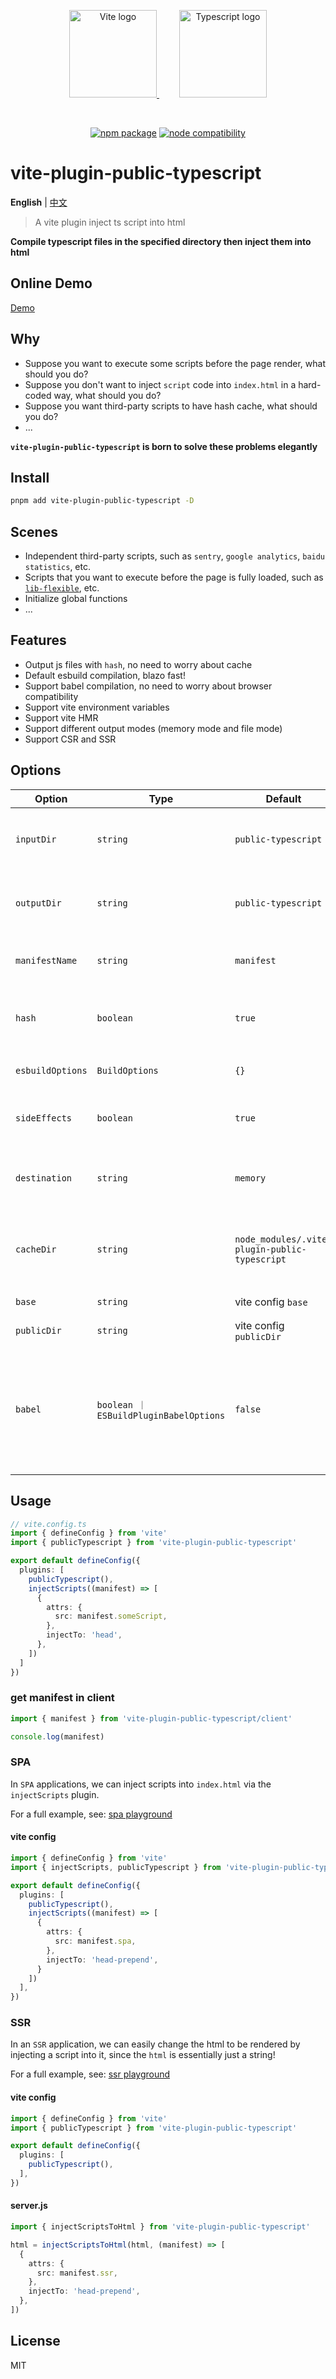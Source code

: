 
<p align="center">
  <a href="https://vitejs.dev" style="margin-right: 32px;" target="_blank" rel="noopener noreferrer">
    <img width="140" src="https://vitejs.dev/logo.svg" alt="Vite logo" />
  </a>
  <a href="https://www.typescriptlang.org/" target="_blank" rel="noopener noreferrer">
    <img width="140" src="https://upload.wikimedia.org/wikipedia/commons/4/4c/Typescript_logo_2020.svg" alt="Typescript logo" />
  </a>
</p>
<br/>
<p align="center">
  <a href="https://npmjs.com/package/vite-plugin-public-typescript"><img src="https://img.shields.io/npm/v/vite-plugin-public-typescript.svg" alt="npm package"></a>
  <a href="https://nodejs.org/en/about/previous-releases"><img src="https://img.shields.io/node/v/vite-plugin-public-typescript.svg" alt="node compatibility"></a>
</p>

# vite-plugin-public-typescript

**English** | [中文](./README.md)

> A vite plugin inject ts script into html

**Compile typescript files in the specified directory then inject them into html**

## Online Demo
[Demo](https://hemengke1997.github.io/vite-plugin-public-typescript/)

## Why

- Suppose you want to execute some scripts before the page render, what should you do?
- Suppose you don't want to inject `script` code into `index.html` in a hard-coded way, what should you do?
- Suppose you want third-party scripts to have hash cache, what should you do?
- ...

**`vite-plugin-public-typescript` is born to solve these problems elegantly**

## Install

```bash
pnpm add vite-plugin-public-typescript -D
```

## Scenes

- Independent third-party scripts, such as `sentry`, `google analytics`, `baidu statistics`, etc.
- Scripts that you want to execute before the page is fully loaded, such as [`lib-flexible`](https://github.com/amfe/lib-flexible), etc.
- Initialize global functions
- ...

## Features

- Output js files with `hash`, no need to worry about cache
- Default esbuild compilation, blazo fast!
- Support babel compilation, no need to worry about browser compatibility
- Support vite environment variables
- Support vite HMR
- Support different output modes (memory mode and file mode)
- Support CSR and SSR

## Options

| Option           | Type                                   | Default                                       | Description                                                                                 |
| ---------------- | -------------------------------------- | --------------------------------------------- | ------------------------------------------------------------------------------------------- |
| `inputDir`       | `string`                               | `public-typescript`                           | The directory where the `typescript` is stored                                              |
| `outputDir`      | `string`                               | `public-typescript`                           | The directory where the `javascript` is stored                                              |
| `manifestName`   | `string`                               | `manifest`                                    | The name of the `manifest` file                                                             |
| `hash`           | `boolean`                              | `true`                                        | Whether the compiled `js` generates `hash`                                                  |
| `esbuildOptions` | `BuildOptions`                         | `{}`                                          | esbuild build options                                                                       |
| `sideEffects`    | `boolean`                              | `true`                                        | Whether to compile third-party libraries                                                    |
| `destination`    | `string`                               | `memory`                                      | Output mode: memory mode \| file mode                                                       |
| `cacheDir`       | `string`                               | `node_modules/.vite-plugin-public-typescript` | The directory where the `manifest` cache is stored                                          |
| `base`           | `string`                               | vite config `base`                            | Resource base url                                                                           |
| `publicDir`      | `string`                               | vite config `publicDir`                       | public directory                                                                            |
| `babel`          | `boolean ｜ ESBuildPluginBabelOptions` | `false`                                       | babel compilation (if you need to be compatible with browsers below es6, please turn it on) |

## Usage

```ts
// vite.config.ts
import { defineConfig } from 'vite'
import { publicTypescript } from 'vite-plugin-public-typescript'

export default defineConfig({
  plugins: [
    publicTypescript(),
    injectScripts((manifest) => [
      {
        attrs: {
          src: manifest.someScript,
        },
        injectTo: 'head',
      },
    ])
  ]
})
```

### get manifest in client

```ts
import { manifest } from 'vite-plugin-public-typescript/client'

console.log(manifest)
```

### SPA

In `SPA` applications, we can inject scripts into `index.html` via the `injectScripts` plugin.

For a full example, see: [spa playground](./playground/spa/vite.config.ts)

#### vite config

```ts
import { defineConfig } from 'vite'
import { injectScripts, publicTypescript } from 'vite-plugin-public-typescript'

export default defineConfig({
  plugins: [
    publicTypescript(),
    injectScripts((manifest) => [
      {
        attrs: {
          src: manifest.spa,
        },
        injectTo: 'head-prepend',
      }
    ])
  ],
})
```

### SSR


In an `SSR` application, we can easily change the html to be rendered by injecting a script into it, since the `html` is essentially just a string!

For a full example, see: [ssr playground](./playground/ssr/index.html)

#### vite config

```ts
import { defineConfig } from 'vite'
import { publicTypescript } from 'vite-plugin-public-typescript'

export default defineConfig({
  plugins: [
    publicTypescript(),
  ],
})
```

#### server.js

```ts
import { injectScriptsToHtml } from 'vite-plugin-public-typescript'

html = injectScriptsToHtml(html, (manifest) => [
  {
    attrs: {
      src: manifest.ssr,
    },
    injectTo: 'head-prepend',
  },
])
```


## License

MIT

[npm-img]: https://img.shields.io/npm/v/vite-plugin-public-typescript.svg
